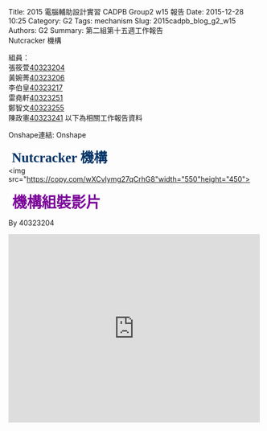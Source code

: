 Title: 2015 電腦輔助設計實習 CADPB Group2 w15 報告
Date: 2015-12-28 10:25
Category: G2
Tags: mechanism
Slug: 2015cadpb_blog_g2_w15
Authors: G2
Summary: 第二組第十五週工作報告<br />Nutcracker 機構

組員：<br />
張筱萱<a href='user/40323204/'>40323204</a><br />黃婉菁<a href='user/40323206/'>40323206</a><br />李伯皇<a href='user/40323217/'>40323217</a><br />雷堯軒<a href='user/40323251/'>40323251</a><br />鄭智文<a href='user/40323255/'>40323255</a><br />陳政憲<a href='user/40323241/'>40323241</a>
以下為相關工作報告資料
<br />


Onshape連結:
<a href="https://cad.onshape.com/documents/98a3ab85f5f1470b8fd94933/w/e090b0a49e7f479aa8c11451"></a>Onshape</p>


<span style="font-size: 20pt; font-family: 'arial black', 'avant garde';">&nbsp;<strong><span style="color: #003366;">Nutcracker 機構</span></strong></span>
<br />
<img src="https://copy.com/wXCvlymg27qCrhG8"width="550"height="450">


<span style="font-size: 22pt; font-family: 'arial black', 'avant garde';">&nbsp;<strong><span style="color: #7A0099;">機構組裝影片</span></strong></span>
<br />

By 40323204

<iframe src="https://player.vimeo.com/video/150584458" width="500" height="375" frameborder="0" webkitallowfullscreen mozallowfullscreen allowfullscreen></iframe>


